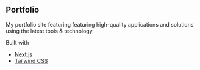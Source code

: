 ## Portfolio

My portfolio site featuring featuring high-quality applications and solutions using the latest tools & technology.

Built with

- [Next.js](https://nextjs.org/)
- [Tailwind CSS](https://tailwindcss.com/)
